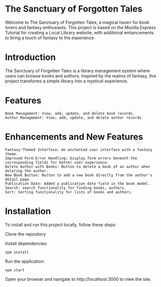 # The Sanctuary of Forgotten Tales

Welcome to The Sanctuary of Forgotten Tales, a magical haven for book lovers and fantasy enthusiasts. This project is based on the Mozilla Express Tutorial for creating a Local Library website, with additional enhancements to bring a touch of fantasy to the experience.

# Introduction

The Sanctuary of Forgotten Tales is a library management system where users can browse books and authors. Inspired by the realms of fantasy, this project transforms a simple library into a mystical experience.

# Features

    Book Management: View, add, update, and delete book records.
    Author Management: View, add, update, and delete author records.

# Enhancements and New Features

    Fantasy-Themed Interface: An enchanted user interface with a fantasy theme.
    Improved Form Error Handling: Display form errors beneath the corresponding fields for better user experience.
    Delete Author with Books: Button to delete a book of an author when deleting the author.
    New Book Button: Button to add a new book directly from the author's detail page.
    Publication Date: Added a publication date field in the book model.
    Search: search functionality for finding books, authors.
    Sort: Sorting functionality for lists of books and authors.

# Installation

To install and run this project locally, follow these steps:

Clone the repository

Install dependencies:

    npm install

Run the application:

    npm start

Open your browser and navigate to http://localhost:3000 to view the site.
